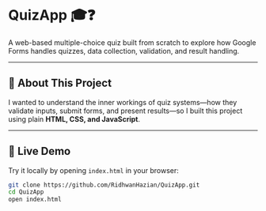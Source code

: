 # QuizApp 🎓❓

A web-based multiple-choice quiz built from scratch to explore how Google Forms handles quizzes, data collection, validation, and result handling.

---

## 📖 About This Project
I wanted to understand the inner workings of quiz systems—how they validate inputs, submit forms, and present results—so I built this project using plain **HTML, CSS, and JavaScript**.

---

## 🚀 Live Demo
Try it locally by opening `index.html` in your browser:

```bash
git clone https://github.com/RidhwanHazian/QuizApp.git
cd QuizApp
open index.html
